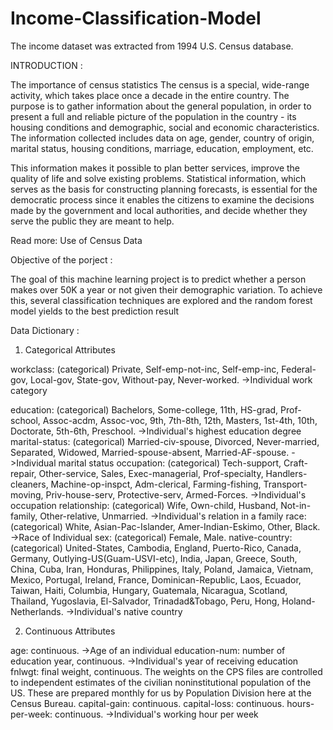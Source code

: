 # Income-Classification-Model
The income dataset was extracted from 1994 U.S. Census database.

INTRODUCTION : 

The importance of census statistics
The census is a special, wide-range activity, which takes place once a decade in the entire country. The purpose is to gather information about the general population, in order to present a full and reliable picture of the population in the country - its housing conditions and demographic, social and economic characteristics. The information collected includes data on age, gender, country of origin, marital status, housing conditions, marriage, education, employment, etc.

This information makes it possible to plan better services, improve the quality of life and solve existing problems. Statistical information, which serves as the basis for constructing planning forecasts, is essential for the democratic process since it enables the citizens to examine the decisions made by the government and local authorities, and decide whether they serve the public they are meant to help.

Read more: Use of Census Data

Objective of the porject : 

The goal of this machine learning project is to predict whether a person makes over 50K a year or not given their demographic variation. To achieve this, several classification techniques are explored and the random forest model yields to the best prediction result


Data Dictionary :

1. Categorical Attributes

workclass: (categorical) Private, Self-emp-not-inc, Self-emp-inc, Federal-gov, Local-gov, State-gov, Without-pay, Never-worked.
->Individual work category

education: (categorical) Bachelors, Some-college, 11th, HS-grad, Prof-school, Assoc-acdm, Assoc-voc, 9th, 7th-8th, 12th, Masters, 1st-4th, 10th, Doctorate, 5th-6th, Preschool.
->Individual's highest education degree
marital-status: (categorical) Married-civ-spouse, Divorced, Never-married, Separated, Widowed, Married-spouse-absent, Married-AF-spouse.
->Individual marital status
occupation: (categorical) Tech-support, Craft-repair, Other-service, Sales, Exec-managerial, Prof-specialty, Handlers-cleaners, Machine-op-inspct, Adm-clerical, Farming-fishing, Transport-moving, Priv-house-serv, Protective-serv, Armed-Forces.
->Individual's occupation
relationship: (categorical) Wife, Own-child, Husband, Not-in-family, Other-relative, Unmarried.
->Individual's relation in a family
race: (categorical) White, Asian-Pac-Islander, Amer-Indian-Eskimo, Other, Black.
->Race of Individual
sex: (categorical) Female, Male.
native-country: (categorical) United-States, Cambodia, England, Puerto-Rico, Canada, Germany, Outlying-US(Guam-USVI-etc), India, Japan, Greece, South, China, Cuba, Iran, Honduras, Philippines, Italy, Poland, Jamaica, Vietnam, Mexico, Portugal, Ireland, France, Dominican-Republic, Laos, Ecuador, Taiwan, Haiti, Columbia, Hungary, Guatemala, Nicaragua, Scotland, Thailand, Yugoslavia, El-Salvador, Trinadad&Tobago, Peru, Hong, Holand-Netherlands.
->Individual's native country


2. Continuous Attributes

age: continuous.
->Age of an individual
education-num: number of education year, continuous.
->Individual's year of receiving education
fnlwgt: final weight, continuous.
The weights on the CPS files are controlled to independent estimates of the civilian noninstitutional population of the US. These are prepared monthly for us by Population Division here at the Census Bureau.
capital-gain: continuous.
capital-loss: continuous.
hours-per-week: continuous.
->Individual's working hour per week
